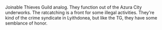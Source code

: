 Joinable Thieves Guild analog. They function out of the Azura City underworks. The ratcatching is a front for some illegal activities. They're kind of the crime syndicate in Lyithdonea, but like the TG, they have some semblance of honor.